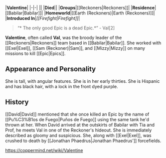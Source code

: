 |**Valentine**|
|-|-|
||
|**Died**||
|**Groups**|[[Reckoners\|Reckoners]]|
|**Residence**|[[Babilar\|Babilar]]|
|**Homeworld**|[[Earth (Reckoners)\|Earth (Reckoners)]]|
|**Introduced In**|*[[Firefight\|Firefight]]*|

>“* The only good Epic is a dead Epic.*”
\- Val[2]


**Valentine**, often called **Val**, was the broody leader of the [[Reckoners\|Reckoners]] team based in [[Babilar\|Babilar]]. She worked with [[Exel\|Exel]], [[Sam (Reckoner)\|Sam]], and [[Mizzy\|Mizzy]] on many missions to kill [[Epic\|Epics]].

## Appearance and Personality
She is tall, with angular features. She is in her early thirties. She is Hispanic and has black hair, with a lock in the front dyed purple.

## History
[[David\|David]] mentioned that she once killed an Epic by the name of [[Pu%C3%B1os de Fuego\|Puños de Fuego]] using the same tank he'd thrown at her.
When David arrived at the outskirts of Babilar with Tia and Prof, he meets Val in one of the Reckoner's hideout. She is immediately described as gloomy and suspicious.
She, along with [[Exel\|Exel]], was crushed to death by [[Jonathan Phaedrus\|Jonathan Phaedrus']] forcefields.



https://coppermind.net/wiki/Valentine
